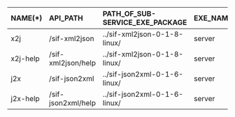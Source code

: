 | NAME(*)  | API_PATH           | PATH_OF_SUB-SERVICE_EXE_PACKAGE | EXE_NAME | REDIRECT                                    | METHOD |
| :---     | :---               | :---                            | :---     | :---                                        | :---   |
| x2j      | /sif-xml2json      | ../sif-xml2json-0-1-8-linux/    | server   | http://127.0.0.1:1324/sif-xml2json/convert  | POST   |
| x2j-help | /sif-xml2json/help | ../sif-xml2json-0-1-8-linux/    | server   | http://127.0.0.1:1324/                      | GET    |
| j2x      | /sif-json2xml      | ../sif-json2xml-0-1-6-linux/    | server   | http://127.0.0.1:1325/sif-json2xml/convert  | POST   |
| j2x-help | /sif-json2xml/help | ../sif-json2xml-0-1-6-linux/    | server   | http://127.0.0.1:1325/                      | GET    |
